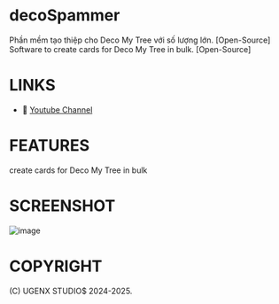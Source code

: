# decoSpammer
Phần mềm tạo thiệp cho Deco My Tree với số lượng lớn. [Open-Source]
Software to create cards for Deco My Tree in bulk. [Open-Source]
# LINKS
- 🔗 [Youtube Channel](https://www.youtube.com/@giauydev)
# FEATURES
create cards for Deco My Tree in bulk
# SCREENSHOT
![image](https://github.com/user-attachments/assets/ce8886bd-b80a-4e01-b4cf-6895a0223e90)
# COPYRIGHT
(C) UGENX STUDIO$ 2024-2025.
